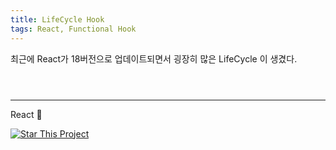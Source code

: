 ```yaml
---
title: LifeCycle Hook
tags: React, Functional Hook 
---
```


최근에 React가 18버전으로 업데이트되면서 굉장히 많은 LifeCycle 이 생겼다.

 
```



```




---

React :star2:

[![Star This Project](https://img.shields.io/github/stars/kitian616/jekyll-TeXt-theme.svg?label=Stars&style=social)](https://github.com/canyon920/)